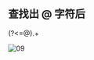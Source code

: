 ## 查找出 @ 字符后
(?<=@).+

![09](https://github.com/user-attachments/assets/6e117649-d38a-49da-91fa-a4632f13bb46)
